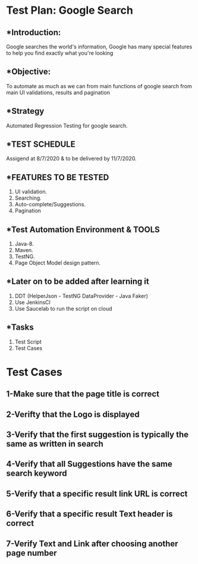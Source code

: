 # Test Plan: Google Search

## *Introduction: 
Google searches the world's information, Google has many special features to help you find exactly what you're looking

## *Objective:

To automate as much as we can from main functions of google search from main UI validations, results and pagination

## *Strategy

Automated Regression Testing for google search.

## *TEST SCHEDULE

Assigend at 8/7/2020 & to be delivered by 11/7/2020.

## *FEATURES TO BE TESTED
 1. UI validation.
 2. Searching.
 3. Auto-complete/Suggestions.
 4. Pagination

## *Test Automation Environment & TOOLS

 1. Java-8.
 2. Maven.
 3. TestNG.
 4. Page Object Model design pattern.

## *Later on to be added after learning it
 1. DDT (HelperJson - TestNG DataProvider - Java Faker)
 2. Use JenkinsCI
 3. Use Saucelab to run the script on cloud

## *Tasks

 1. Test Script
 2. Test Cases


# Test Cases

## 1-Make sure that the page title is correct
## 2-Verifty that the Logo is displayed
## 3-Verify that the first suggestion is typically the same as written in search
## 4-Verify that all Suggestions have the same search keyword
## 5-Verify that a specific result link URL is correct
## 6-Verify that a specific result Text header is correct
## 7-Verify Text and Link after choosing another page number
